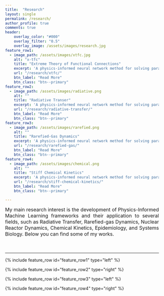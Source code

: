 ```yaml
---
title:  "Research"
layout: single
permalink: /research/
author_profile: true
comments: true
header:
    overlay_color: "#000"
    overlay_filter: "0.5"
    overlay_image: /assets/images/research.jpg
feature_row1:
  - image_path: /assets/images/xtfc.jpg
    alt: "x-tfc"
    title: "Extreme Theory of Functional Connections"
    excerpt: 'A physics-informed neural network method for solving parametric differential equations.'
    url: "/research/xtfc/"
    btn_label: "Read More"
    btn_class: "btn--primary"
feature_row2:
  - image_path: /assets/images/radiative.png
    alt: ""
    title: "Radiative Transer"
    excerpt: 'A physics-informed neural network method for solving parametric differential equations.'
    url: "/research/radiative-transfer/"
    btn_label: "Read More"
    btn_class: "btn--primary"
feature_row3:
  - image_path: /assets/images/rarefied.png
    alt: ""
    title: "Rarefied-Gas Dynamics"
    excerpt: 'A physics-informed neural network method for solving parametric differential equations.'
    url: "/research/rarefied-gas/"
    btn_label: "Read More"
    btn_class: "btn--primary"
feature_row4:
  - image_path: /assets/images/chemical.png
    alt: ""
    title: "Stiff Chemical Kinetics"
    excerpt: 'A physics-informed neural network method for solving parametric differential equations.'
    url: "/research/stiff-chemical-kinetics/"
    btn_label: "Read More"
    btn_class: "btn--primary"

---
```


 <font size="3">
<div style="text-align: justify;"> My main research interest is the development of Physics-Informed Machine Learning frameworks and their application to several fields, such as Radiative Transfer, Rarefied-gas Dynamics, Nuclear Reactor Dynamics, Chemical Kinetics, Epidemiology, and Systems Biology. Below you can find some of my works. <p><br></p> </div> </font>

<hr>

{% include feature_row id="feature_row1" type="left" %}

{% include feature_row id="feature_row2" type="right" %}

{% include feature_row id="feature_row3" type="left" %}

{% include feature_row id="feature_row4" type="right" %}
